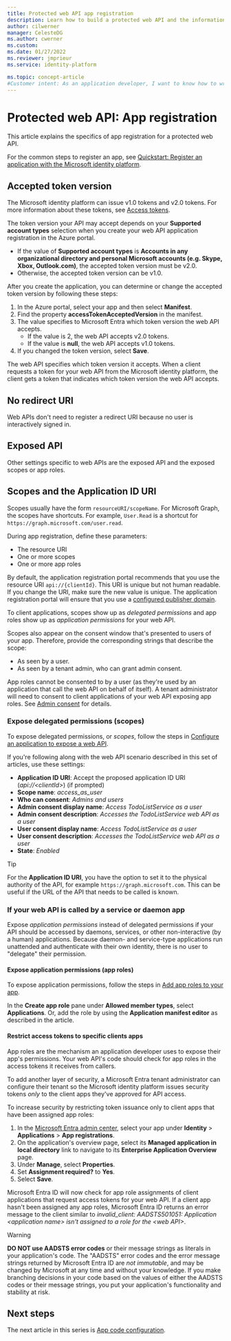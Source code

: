 ```yaml
---
title: Protected web API app registration
description: Learn how to build a protected web API and the information you need to register the app.
author: cilwerner
manager: CelesteDG
ms.author: cwerner
ms.custom: 
ms.date: 01/27/2022
ms.reviewer: jmprieur
ms.service: identity-platform

ms.topic: concept-article
#Customer intent: As an application developer, I want to know how to write a protected web API using the Microsoft identity platform for developers.
---
```


# Protected web API: App registration

This article explains the specifics of app registration for a protected web API.

For the common steps to register an app, see [Quickstart: Register an application with the Microsoft identity platform](quickstart-register-app.md).

## Accepted token version

The Microsoft identity platform can issue v1.0 tokens and v2.0 tokens. For more information about these tokens, see [Access tokens](access-tokens.md).

The token version your API may accept depends on your **Supported account types** selection when you create your web API application registration in the Azure portal.

- If the value of **Supported account types** is **Accounts in any organizational directory and personal Microsoft accounts (e.g. Skype, Xbox, Outlook.com)**, the accepted token version must be v2.0.
- Otherwise, the accepted token version can be v1.0.

After you create the application, you can determine or change the accepted token version by following these steps:

1. In the Azure portal, select your app and then select **Manifest**.
1. Find the property **accessTokenAcceptedVersion** in the manifest.
1. The value specifies to Microsoft Entra which token version the web API accepts.
   - If the value is 2, the web API accepts v2.0 tokens.
   - If the value is **null**, the web API accepts v1.0 tokens.
1. If you changed the token version, select **Save**.

The web API specifies which token version it accepts. When a client requests a token for your web API from the Microsoft identity platform, the client gets a token that indicates which token version the web API accepts.

## No redirect URI

Web APIs don't need to register a redirect URI because no user is interactively signed in.

## Exposed API

Other settings specific to web APIs are the exposed API and the exposed scopes or app roles.

## Scopes and the Application ID URI

Scopes usually have the form `resourceURI/scopeName`. For Microsoft Graph, the scopes have shortcuts. For example, `User.Read` is a shortcut for `https://graph.microsoft.com/user.read`.

During app registration, define these parameters:

- The resource URI
- One or more scopes
- One or more app roles

By default, the application registration portal recommends that you use the resource URI `api://{clientId}`. This URI is unique but not human readable. If you change the URI, make sure the new value is unique. The application registration portal will ensure that you use a [configured publisher domain](howto-configure-publisher-domain.md).

To client applications, scopes show up as *delegated permissions* and app roles show up as *application permissions* for your web API.

Scopes also appear on the consent window that's presented to users of your app. Therefore, provide the corresponding strings that describe the scope:

- As seen by a user.
- As seen by a tenant admin, who can grant admin consent.

App roles cannot be consented to by a user (as they're used by an application that call the web API on behalf of itself). A tenant administrator will need to consent to client applications of your web API exposing app roles. See [Admin consent](v2-admin-consent.md) for details.

### Expose delegated permissions (scopes)

To expose delegated permissions, or *scopes*, follow the steps in [Configure an application to expose a web API](quickstart-configure-app-expose-web-apis.md).

If you're following along with the web API scenario described in this set of articles, use these settings:

- **Application ID URI**: Accept the proposed application ID URI (_api://\<clientId\>_) (if prompted)
- **Scope name**: *access_as_user*
- **Who can consent**: *Admins and users*
- **Admin consent display name**: *Access TodoListService as a user*
- **Admin consent description**: *Accesses the TodoListService web API as a user*
- **User consent display name**: *Access TodoListService as a user*
- **User consent description**: *Accesses the TodoListService web API as a user*
- **State**: *Enabled*

> [!TIP] 
> For the **Application ID URI**, you have the option to set it to the physical authority of the API, for example `https://graph.microsoft.com`. This can be useful if the URL of the API that needs to be called is known.

### If your web API is called by a service or daemon app

Expose *application permissions* instead of delegated permissions if your API should be accessed by daemons, services, or other non-interactive (by a human) applications. Because daemon- and service-type applications run unattended and authenticate with their own identity, there is no user to "delegate" their permission.


#### Expose application permissions (app roles)

To expose application permissions, follow the steps in [Add app roles to your app](./howto-add-app-roles-in-apps.md).

In the **Create app role** pane under **Allowed member types**, select **Applications**. Or, add the role by using the **Application manifest editor** as described in the article.

#### Restrict access tokens to specific clients apps

App roles are the mechanism an application developer uses to expose their app's permissions. Your web API's code should check for app roles in the access tokens it receives from callers.

To add another layer of security, a Microsoft Entra tenant administrator can configure their tenant so the Microsoft identity platform issues security tokens *only* to the client apps they've approved for API access.

To increase security by restricting token issuance only to client apps that have been assigned app roles:

1. In the [Microsoft Entra admin center](https://entra.microsoft.com), select your app under **Identity** > **Applications** > **App registrations**.
1. On the application's overview page, select its **Managed application in local directory** link to navigate to its **Enterprise Application Overview** page.
1. Under **Manage**, select **Properties**.
1. Set **Assignment required?** to **Yes**.
1. Select **Save**.

Microsoft Entra ID will now check for app role assignments of client applications that request access tokens for your web API. If a client app hasn't been assigned any app roles, Microsoft Entra ID returns an error message to the client similar to *invalid_client: AADSTS501051: Application \<application name\> isn't assigned to a role for the \<web API\>*.

> [!WARNING]
> **DO NOT use AADSTS error codes** or their message strings as literals in your application's code. The "AADSTS" error codes and the error message strings returned by Microsoft Entra ID are *not immutable*, and may be changed by Microsoft at any time and without your knowledge. If you make branching decisions in your code based on the values of either the AADSTS codes or their message strings, you put your application's functionality and stability at risk.

## Next steps

The next article in this series is [App code configuration](scenario-protected-web-api-app-configuration.md).
